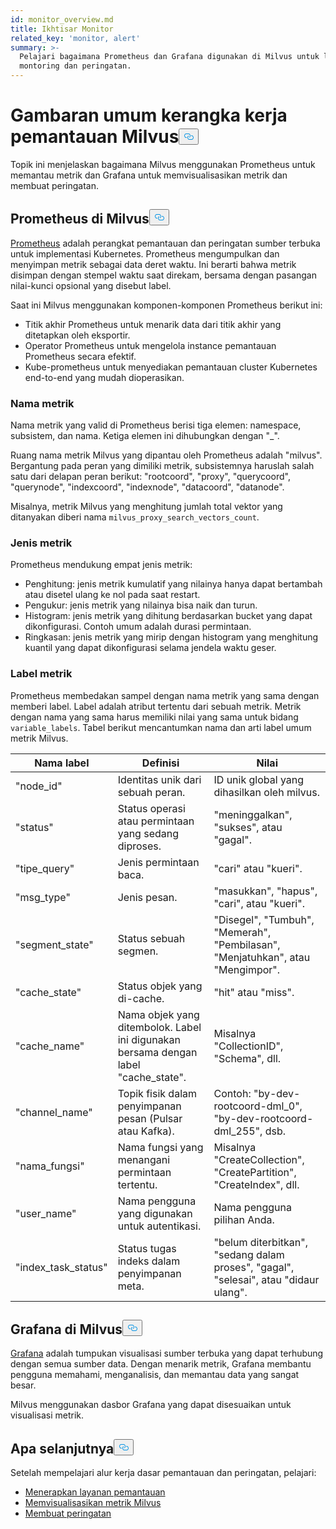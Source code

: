 ```yaml
---
id: monitor_overview.md
title: Ikhtisar Monitor
related_key: 'monitor, alert'
summary: >-
  Pelajari bagaimana Prometheus dan Grafana digunakan di Milvus untuk layanan
  montoring dan peringatan.
---
```

<h1 id="Milvus-monitoring-framework-overview" class="common-anchor-header">Gambaran umum kerangka kerja pemantauan Milvus<button data-href="#Milvus-monitoring-framework-overview" class="anchor-icon" translate="no">
      <svg translate="no"
        aria-hidden="true"
        focusable="false"
        height="20"
        version="1.1"
        viewBox="0 0 16 16"
        width="16"
      >
        <path
          fill="#0092E4"
          fill-rule="evenodd"
          d="M4 9h1v1H4c-1.5 0-3-1.69-3-3.5S2.55 3 4 3h4c1.45 0 3 1.69 3 3.5 0 1.41-.91 2.72-2 3.25V8.59c.58-.45 1-1.27 1-2.09C10 5.22 8.98 4 8 4H4c-.98 0-2 1.22-2 2.5S3 9 4 9zm9-3h-1v1h1c1 0 2 1.22 2 2.5S13.98 12 13 12H9c-.98 0-2-1.22-2-2.5 0-.83.42-1.64 1-2.09V6.25c-1.09.53-2 1.84-2 3.25C6 11.31 7.55 13 9 13h4c1.45 0 3-1.69 3-3.5S14.5 6 13 6z"
        ></path>
      </svg>
    </button></h1><p>Topik ini menjelaskan bagaimana Milvus menggunakan Prometheus untuk memantau metrik dan Grafana untuk memvisualisasikan metrik dan membuat peringatan.</p>
<h2 id="Prometheus-in-Milvus" class="common-anchor-header">Prometheus di Milvus<button data-href="#Prometheus-in-Milvus" class="anchor-icon" translate="no">
      <svg translate="no"
        aria-hidden="true"
        focusable="false"
        height="20"
        version="1.1"
        viewBox="0 0 16 16"
        width="16"
      >
        <path
          fill="#0092E4"
          fill-rule="evenodd"
          d="M4 9h1v1H4c-1.5 0-3-1.69-3-3.5S2.55 3 4 3h4c1.45 0 3 1.69 3 3.5 0 1.41-.91 2.72-2 3.25V8.59c.58-.45 1-1.27 1-2.09C10 5.22 8.98 4 8 4H4c-.98 0-2 1.22-2 2.5S3 9 4 9zm9-3h-1v1h1c1 0 2 1.22 2 2.5S13.98 12 13 12H9c-.98 0-2-1.22-2-2.5 0-.83.42-1.64 1-2.09V6.25c-1.09.53-2 1.84-2 3.25C6 11.31 7.55 13 9 13h4c1.45 0 3-1.69 3-3.5S14.5 6 13 6z"
        ></path>
      </svg>
    </button></h2><p><a href="https://prometheus.io/docs/introduction/overview/">Prometheus</a> adalah perangkat pemantauan dan peringatan sumber terbuka untuk implementasi Kubernetes. Prometheus mengumpulkan dan menyimpan metrik sebagai data deret waktu. Ini berarti bahwa metrik disimpan dengan stempel waktu saat direkam, bersama dengan pasangan nilai-kunci opsional yang disebut label.</p>
<p>Saat ini Milvus menggunakan komponen-komponen Prometheus berikut ini:</p>
<ul>
<li>Titik akhir Prometheus untuk menarik data dari titik akhir yang ditetapkan oleh eksportir.</li>
<li>Operator Prometheus untuk mengelola instance pemantauan Prometheus secara efektif.</li>
<li>Kube-prometheus untuk menyediakan pemantauan cluster Kubernetes end-to-end yang mudah dioperasikan.</li>
</ul>
<h3 id="Metric-names" class="common-anchor-header">Nama metrik</h3><p>Nama metrik yang valid di Prometheus berisi tiga elemen: namespace, subsistem, dan nama. Ketiga elemen ini dihubungkan dengan &quot;_&quot;.</p>
<p>Ruang nama metrik Milvus yang dipantau oleh Prometheus adalah &quot;milvus&quot;. Bergantung pada peran yang dimiliki metrik, subsistemnya haruslah salah satu dari delapan peran berikut: &quot;rootcoord&quot;, &quot;proxy&quot;, &quot;querycoord&quot;, &quot;querynode&quot;, &quot;indexcoord&quot;, &quot;indexnode&quot;, &quot;datacoord&quot;, &quot;datanode&quot;.</p>
<p>Misalnya, metrik Milvus yang menghitung jumlah total vektor yang ditanyakan diberi nama <code translate="no">milvus_proxy_search_vectors_count</code>.</p>
<h3 id="Metric-types" class="common-anchor-header">Jenis metrik</h3><p>Prometheus mendukung empat jenis metrik:</p>
<ul>
<li>Penghitung: jenis metrik kumulatif yang nilainya hanya dapat bertambah atau disetel ulang ke nol pada saat restart.</li>
<li>Pengukur: jenis metrik yang nilainya bisa naik dan turun.</li>
<li>Histogram: jenis metrik yang dihitung berdasarkan bucket yang dapat dikonfigurasi. Contoh umum adalah durasi permintaan.</li>
<li>Ringkasan: jenis metrik yang mirip dengan histogram yang menghitung kuantil yang dapat dikonfigurasi selama jendela waktu geser.</li>
</ul>
<h3 id="Metric-labels" class="common-anchor-header">Label metrik</h3><p>Prometheus membedakan sampel dengan nama metrik yang sama dengan memberi label. Label adalah atribut tertentu dari sebuah metrik. Metrik dengan nama yang sama harus memiliki nilai yang sama untuk bidang <code translate="no">variable_labels</code>. Tabel berikut mencantumkan nama dan arti label umum metrik Milvus.</p>
<table>
<thead>
<tr><th>Nama label</th><th>Definisi</th><th>Nilai</th></tr>
</thead>
<tbody>
<tr><td>"node_id"</td><td>Identitas unik dari sebuah peran.</td><td>ID unik global yang dihasilkan oleh milvus.</td></tr>
<tr><td>"status"</td><td>Status operasi atau permintaan yang sedang diproses.</td><td>&quot;meninggalkan&quot;, &quot;sukses&quot;, atau &quot;gagal&quot;.</td></tr>
<tr><td>"tipe_query"</td><td>Jenis permintaan baca.</td><td>&quot;cari&quot; atau &quot;kueri&quot;.</td></tr>
<tr><td>"msg_type"</td><td>Jenis pesan.</td><td>&quot;masukkan&quot;, &quot;hapus&quot;, &quot;cari&quot;, atau &quot;kueri&quot;.</td></tr>
<tr><td>"segment_state"</td><td>Status sebuah segmen.</td><td>&quot;Disegel&quot;, &quot;Tumbuh&quot;, &quot;Memerah&quot;, &quot;Pembilasan&quot;, &quot;Menjatuhkan&quot;, atau &quot;Mengimpor&quot;.</td></tr>
<tr><td>"cache_state"</td><td>Status objek yang di-cache.</td><td>&quot;hit&quot; atau &quot;miss&quot;.</td></tr>
<tr><td>"cache_name"</td><td>Nama objek yang ditembolok. Label ini digunakan bersama dengan label &quot;cache_state&quot;.</td><td>Misalnya &quot;CollectionID&quot;, &quot;Schema&quot;, dll.</td></tr>
<tr><td>&quot;channel_name&quot;</td><td>Topik fisik dalam penyimpanan pesan (Pulsar atau Kafka).</td><td>Contoh: &quot;by-dev-rootcoord-dml_0&quot;, &quot;by-dev-rootcoord-dml_255&quot;, dsb.</td></tr>
<tr><td>"nama_fungsi"</td><td>Nama fungsi yang menangani permintaan tertentu.</td><td>Misalnya &quot;CreateCollection&quot;, &quot;CreatePartition&quot;, &quot;CreateIndex&quot;, dll.</td></tr>
<tr><td>"user_name"</td><td>Nama pengguna yang digunakan untuk autentikasi.</td><td>Nama pengguna pilihan Anda.</td></tr>
<tr><td>"index_task_status"</td><td>Status tugas indeks dalam penyimpanan meta.</td><td>&quot;belum diterbitkan&quot;, &quot;sedang dalam proses&quot;, &quot;gagal&quot;, &quot;selesai&quot;, atau &quot;didaur ulang&quot;.</td></tr>
</tbody>
</table>
<h2 id="Grafana-in-Milvus" class="common-anchor-header">Grafana di Milvus<button data-href="#Grafana-in-Milvus" class="anchor-icon" translate="no">
      <svg translate="no"
        aria-hidden="true"
        focusable="false"
        height="20"
        version="1.1"
        viewBox="0 0 16 16"
        width="16"
      >
        <path
          fill="#0092E4"
          fill-rule="evenodd"
          d="M4 9h1v1H4c-1.5 0-3-1.69-3-3.5S2.55 3 4 3h4c1.45 0 3 1.69 3 3.5 0 1.41-.91 2.72-2 3.25V8.59c.58-.45 1-1.27 1-2.09C10 5.22 8.98 4 8 4H4c-.98 0-2 1.22-2 2.5S3 9 4 9zm9-3h-1v1h1c1 0 2 1.22 2 2.5S13.98 12 13 12H9c-.98 0-2-1.22-2-2.5 0-.83.42-1.64 1-2.09V6.25c-1.09.53-2 1.84-2 3.25C6 11.31 7.55 13 9 13h4c1.45 0 3-1.69 3-3.5S14.5 6 13 6z"
        ></path>
      </svg>
    </button></h2><p><a href="https://grafana.com/docs/grafana/latest/introduction/">Grafana</a> adalah tumpukan visualisasi sumber terbuka yang dapat terhubung dengan semua sumber data. Dengan menarik metrik, Grafana membantu pengguna memahami, menganalisis, dan memantau data yang sangat besar.</p>
<p>Milvus menggunakan dasbor Grafana yang dapat disesuaikan untuk visualisasi metrik.</p>
<h2 id="Whats-next" class="common-anchor-header">Apa selanjutnya<button data-href="#Whats-next" class="anchor-icon" translate="no">
      <svg translate="no"
        aria-hidden="true"
        focusable="false"
        height="20"
        version="1.1"
        viewBox="0 0 16 16"
        width="16"
      >
        <path
          fill="#0092E4"
          fill-rule="evenodd"
          d="M4 9h1v1H4c-1.5 0-3-1.69-3-3.5S2.55 3 4 3h4c1.45 0 3 1.69 3 3.5 0 1.41-.91 2.72-2 3.25V8.59c.58-.45 1-1.27 1-2.09C10 5.22 8.98 4 8 4H4c-.98 0-2 1.22-2 2.5S3 9 4 9zm9-3h-1v1h1c1 0 2 1.22 2 2.5S13.98 12 13 12H9c-.98 0-2-1.22-2-2.5 0-.83.42-1.64 1-2.09V6.25c-1.09.53-2 1.84-2 3.25C6 11.31 7.55 13 9 13h4c1.45 0 3-1.69 3-3.5S14.5 6 13 6z"
        ></path>
      </svg>
    </button></h2><p>Setelah mempelajari alur kerja dasar pemantauan dan peringatan, pelajari:</p>
<ul>
<li><a href="/docs/id/monitor.md">Menerapkan layanan pemantauan</a></li>
<li><a href="/docs/id/visualize.md">Memvisualisasikan metrik Milvus</a></li>
<li><a href="/docs/id/alert.md">Membuat peringatan</a></li>
</ul>
